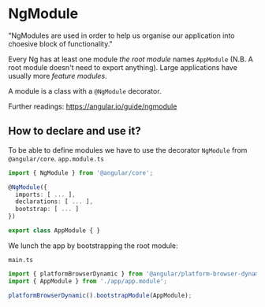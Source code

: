 # NgModule
"NgModules are used in order to help us organise our application into choesive block of functionality."

Every Ng has at least one module _the root module_ names `AppModule` (N.B. A root module doesn't need to export anything).
Large applications have usually more _feature modules_.

A module is a class with a `@NgModule` decorator.

Further readings: https://angular.io/guide/ngmodule

## How to declare and use it?
To be able to define modules we have to use the decorator `NgModule` from `@angular/core`.
`app.module.ts`
```ts
import { NgModule } from '@angular/core';

@NgModule({
  imports: [ ... ],
  declarations: [ ... ],
  bootstrap: [ ... ]
})

export class AppModule { }
```

We lunch the app by bootstrapping the root module: 

`main.ts`
```ts
import { platformBrowserDynamic } from '@angular/platform-browser-dynamic';
import { AppModule } from './app/app.module';

platformBrowserDynamic().bootstrapModule(AppModule);
```